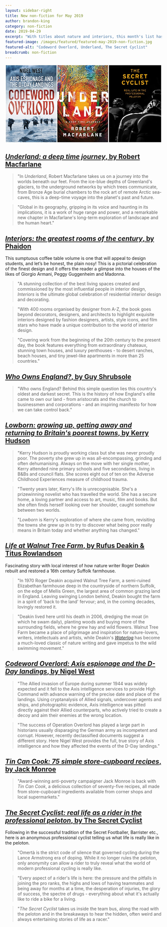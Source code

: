 ```yaml
---
layout: sidebar-right
title: New non-fiction for May 2019
author: brandon-king
category: non-fiction
date: 2019-04-29
excerpt: "With titles about nature and interiors, this month's list has something for outdoor and indoor types alike."
featured-image: /images/featured/featured-may-2019-non-fiction.jpg
featured-alt: "Codeword Overlord, Underland, The Secret Cyclist"
breadcrumb: non-fiction
---
```


![Codeword Overlord, Underland, The Secret Cyclist](/images/featured/featured-may-2019-non-fiction.jpg)

## [<cite>Underland: a deep time journey</cite>, by Robert Macfarlane](https://suffolk.spydus.co.uk/cgi-bin/spydus.exe/ENQ/OPAC/BIBENQ?BRN=2543833)

> "In <cite>Underland</cite>, Robert Macfarlane takes us on a journey into the worlds beneath our feet. From the ice-blue depths of Greenland's glaciers, to the underground networks by which trees communicate, from Bronze Age burial chambers to the rock art of remote Arctic sea-caves, this is a deep-time voyage into the planet's past and future.

> "Global in its geography, gripping in its voice and haunting in its implications, it is a work of huge range and power, and a remarkable new chapter in Macfarlane's long-term exploration of landscape and the human heart."

## [<cite>Interiors: the greatest rooms of the century</cite>, by Phaidon](https://suffolk.spydus.co.uk/cgi-bin/spydus.exe/ENQ/OPAC/BIBENQ?BRN=2544575)

This sumptuous coffee table volume is one that will appeal to design students, and let’s be honest, the plain nosy! This is a pictorial celebration of the finest design and it offers the reader a glimpse into the houses of the likes of Giorgio Armani, Peggy Guggenheim and Madonna.

> "A stunning collection of the best living spaces created and commissioned by the most influential people in interior design, <cite>Interiors</cite> is the ultimate global celebration of residential interior design and decorating.

> "With 400 rooms organised by designer from A-Z, the book goes beyond decorators, designers, and architects to highlight exquisite interiors designed by fashion designers, artists, style icons, and film stars who have made a unique contribution to the world of interior design.

> "Covering work from the beginning of the 20th century to the present day, the book features everything from extraordinary chateaux, stunning town houses, and luxury penthouses - to desert ranches, beach houses, and tiny jewel-like apartments in more than 25 countries."

## [<cite>Who Owns England?</cite>, by Guy Shrubsole](https://suffolk.spydus.co.uk/cgi-bin/spydus.exe/ENQ/OPAC/BIBENQ?BRN=2542941)

> "Who owns England? Behind this simple question lies this country's oldest and darkest secret. This is the history of how England's elite came to own our land - from aristocrats and the church to businessmen and corporations - and an inspiring manifesto for how we can take control back."

## [<cite>Lowborn: growing up, getting away and returning to Britain's poorest towns</cite>, by Kerry Hudson](https://suffolk.spydus.co.uk/cgi-bin/spydus.exe/ENQ/OPAC/BIBENQ?BRN=2544740)

> "Kerry Hudson is proudly working class but she was never proudly poor. The poverty she grew up in was all-encompassing, grinding and often dehumanising. Always on the move with her single mother, Kerry attended nine primary schools and five secondaries, living in B&Bs and council flats. She scores eight out of ten on the Adverse Childhood Experiences measure of childhood trauma.

> "Twenty years later, Kerry's life is unrecognisable. She's a prizewinning novelist who has travelled the world. She has a secure home, a loving partner and access to art, music, film and books. But she often finds herself looking over her shoulder, caught somehow between two worlds.

> "<cite>Lowborn</cite> is Kerry's exploration of where she came from, revisiting the towns she grew up in to try to discover what being poor really means in Britain today and whether anything has changed."

## [<cite>Life at Walnut Tree Farm</cite>, by Rufus Deakin & Titus Rowlandson](https://suffolk.spydus.co.uk/cgi-bin/spydus.exe/ENQ/OPAC/BIBENQ?BRN=2544007)

Fascinating story with local interest of how nature writer Roger Deakin rebuilt and restored a 16th century Suffolk farmhouse.

> "In 1970 Roger Deakin acquired Walnut Tree Farm, a semi-ruined Elizabethan farmhouse deep in the countryside of northern Suffolk, on the edge of Mellis Green, the largest area of common grazing land in England. Leaving swinging London behind, Deakin bought the farm in a spirit of 'back to the land' fervour; and, in the coming decades, lovingly restored it.

> "Deakin lived here until his death in 2006, dredging the moat (in which he swam daily), planting woods and buying more of the surrounding fields, where he grew hay and wild flowers. Walnut Tree Farm became a place of pilgrimage and inspiration for nature-lovers, writers, intellectuals and artists, while Deakin's [<cite>Waterlog</cite>](https://suffolk.spydus.co.uk/cgi-bin/spydus.exe/ENQ/OPAC/BIBENQ?BRN=1674185) has become a much-loved classic of nature writing and gave impetus to the wild swimming movement."

## [<cite>Codeword Overlord: Axis espionage and the D-Day landings</cite>, by Nigel West](https://suffolk.spydus.co.uk/cgi-bin/spydus.exe/ENQ/OPAC/BIBENQ?BRN=2552892)

> "The Allied invasion of Europe during summer 1944 was widely expected and it fell to the Axis intelligence services to provide High Command with advance warning of the precise date and place of the landings. Using cryptanalysis of Allied signals, undercover agents and ships, and photographic evidence, Axis intelligence was pitted directly against their Allied counterparts, who actively tried to create a decoy and aim their enemies at the wrong location.

> "The success of Operation Overlord has played a large part in historians usually disparaging the German army as incompetent and corrupt. However, recently declassified documents suggest a different story. Here Nigel West provides the full, true story of Axis intelligence and how they affected the events of the D-Day landings."

## [<cite>Tin Can Cook: 75 simple store-cupboard recipes</cite>, by Jack Monroe](https://suffolk.spydus.co.uk/cgi-bin/spydus.exe/ENQ/OPAC/BIBENQ?BRN=2545282)

> "Award-winning anti-poverty campaigner Jack Monroe is back with <cite>Tin Can Cook</cite>, a delicious collection of seventy-five recipes, all made from store-cupboard ingredients available from corner shops and local supermarkets."

## [<cite>The Secret Cyclist: real life as a rider in the professional peloton</cite>, by The Secret Cyclist](https://suffolk.spydus.co.uk/cgi-bin/spydus.exe/ENQ/OPAC/BIBENQ?BRN=2381165)

Following in the successful tradition of the Secret Footballer, Barrister etc., here is an anonymous professional cyclist telling us what life is really like in the peloton.

> "Omertà is the strict code of silence that governed cycling during the Lance Armstrong era of doping. While it no longer rules the peloton, only anonymity can allow a rider to truly reveal what the world of modern professional cycling is really like.

> "Every aspect of a rider's life is here: the pressure and the pitfalls in joining the pro ranks, the highs and lows of having teammates and being away for months at a time, the desperation of injuries, the glory of success, the spectre of drugs - everything about what it's actually like to ride a bike for a living.

> "<cite>The Secret Cyclist</cite> takes us inside the team bus, along the road with the peloton and in the breakaways to hear the hidden, often weird and always entertaining stories of life as a racer."
